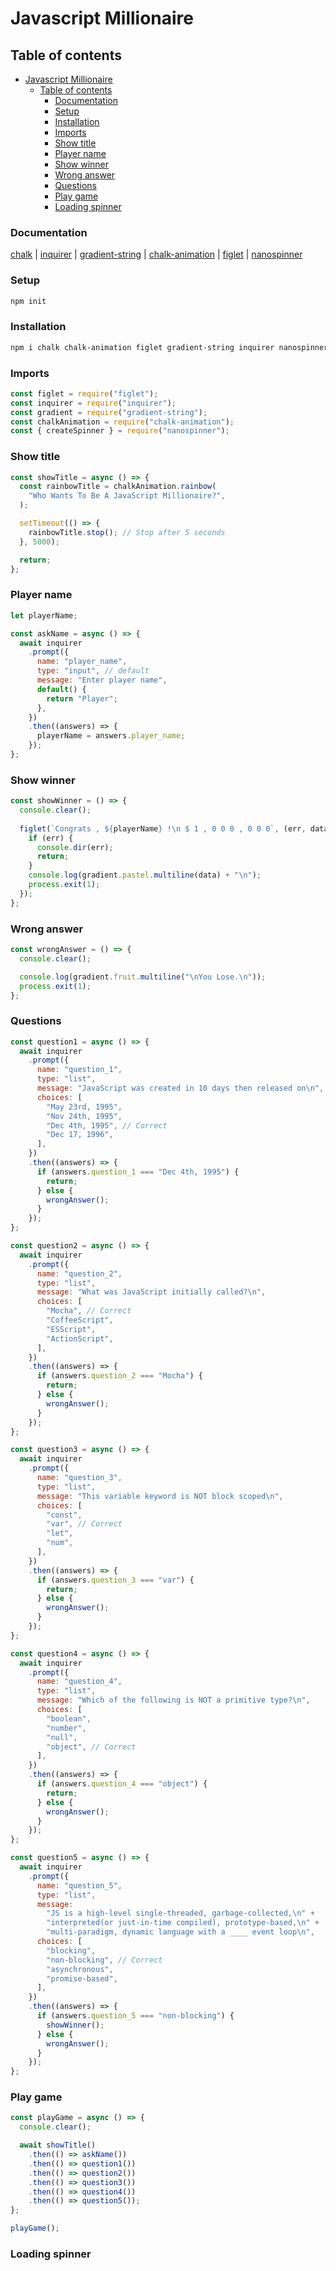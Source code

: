 # Javascript Millionaire

## Table of contents
- [Javascript Millionaire](#javascript-millionaire)
  - [Table of contents](#table-of-contents)
    - [Documentation](#documentation)
    - [Setup](#setup)
    - [Installation](#installation)
    - [Imports](#imports)
    - [Show title](#show-title)
    - [Player name](#player-name)
    - [Show winner](#show-winner)
    - [Wrong answer](#wrong-answer)
    - [Questions](#questions)
    - [Play game](#play-game)
    - [Loading spinner](#loading-spinner)

### Documentation

[chalk](https://github.com/chalk/chalk) | 
[inquirer](https://github.com/SBoudrias/Inquirer.js) |
[gradient-string](https://github.com/bokub/gradient-string) |
[chalk-animation](https://github.com/bokub/chalk-animation) |
[figlet](https://github.com/patorjk/figlet.js) |
[nanospinner](https://github.com/usmanyunusov/nanospinner)

### Setup

```sh
npm init
```

### Installation

```sh
npm i chalk chalk-animation figlet gradient-string inquirer nanospinner
```

### Imports

```js
const figlet = require("figlet");
const inquirer = require("inquirer");
const gradient = require("gradient-string");
const chalkAnimation = require("chalk-animation");
const { createSpinner } = require("nanospinner");
```

### Show title

```js
const showTitle = async () => {
  const rainbowTitle = chalkAnimation.rainbow(
    "Who Wants To Be A JavaScript Millionaire?",
  );

  setTimeout(() => {
    rainbowTitle.stop(); // Stop after 5 seconds
  }, 5000);

  return;
};
```

### Player name

```js
let playerName;

const askName = async () => {
  await inquirer
    .prompt({
      name: "player_name",
      type: "input", // default
      message: "Enter player name",
      default() {
        return "Player";
      },
    })
    .then((answers) => {
      playerName = answers.player_name;
    });
};
```

### Show winner

```js
const showWinner = () => {
  console.clear();
  
  figlet(`Congrats , ${playerName} !\n $ 1 , 0 0 0 , 0 0 0`, (err, data) => {
    if (err) {
      console.dir(err);
      return;
    }
    console.log(gradient.pastel.multiline(data) + "\n");
    process.exit(1);
  });
};
```

### Wrong answer

```js
const wrongAnswer = () => {
  console.clear();

  console.log(gradient.fruit.multiline("\nYou Lose.\n"));
  process.exit(1);
};
```

### Questions

```js
const question1 = async () => {
  await inquirer
    .prompt({
      name: "question_1",
      type: "list",
      message: "JavaScript was created in 10 days then released on\n",
      choices: [
        "May 23rd, 1995",
        "Nov 24th, 1995",
        "Dec 4th, 1995", // Correct
        "Dec 17, 1996",
      ],
    })
    .then((answers) => {
      if (answers.question_1 === "Dec 4th, 1995") {
        return;
      } else {
        wrongAnswer();
      }
    });
};

const question2 = async () => {
  await inquirer
    .prompt({
      name: "question_2",
      type: "list",
      message: "What was JavaScript initially called?\n",
      choices: [
        "Mocha", // Correct
        "CoffeeScript",
        "ESScript",
        "ActionScript",
      ],
    })
    .then((answers) => {
      if (answers.question_2 === "Mocha") {
        return;
      } else {
        wrongAnswer();
      }
    });
};

const question3 = async () => {
  await inquirer
    .prompt({
      name: "question_3",
      type: "list",
      message: "This variable keyword is NOT block scoped\n",
      choices: [
        "const",
        "var", // Correct
        "let",
        "num",
      ],
    })
    .then((answers) => {
      if (answers.question_3 === "var") {
        return;
      } else {
        wrongAnswer();
      }
    });
};

const question4 = async () => {
  await inquirer
    .prompt({
      name: "question_4",
      type: "list",
      message: "Which of the following is NOT a primitive type?\n",
      choices: [
        "boolean",
        "number",
        "null",
        "object", // Correct
      ],
    })
    .then((answers) => {
      if (answers.question_4 === "object") {
        return;
      } else {
        wrongAnswer();
      }
    });
};

const question5 = async () => {
  await inquirer
    .prompt({
      name: "question_5",
      type: "list",
      message:
        "JS is a high-level single-threaded, garbage-collected,\n" +
        "interpreted(or just-in-time compiled), prototype-based,\n" +
        "multi-paradigm, dynamic language with a ____ event loop\n",
      choices: [
        "blocking",
        "non-blocking", // Correct
        "asynchronous",
        "promise-based",
      ],
    })
    .then((answers) => {
      if (answers.question_5 === "non-blocking") {
        showWinner();
      } else {
        wrongAnswer();
      }
    });
};
```

### Play game

```js
const playGame = async () => {
  console.clear();

  await showTitle()
    .then(() => askName())
    .then(() => question1())
    .then(() => question2())
    .then(() => question3())
    .then(() => question4())
    .then(() => question5());
};

playGame();
```

### Loading spinner

